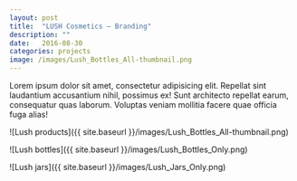 ```yaml
---
layout: post
title:  "LUSH Cosmetics – Branding"
description: ""
date:   2016-08-30
categories: projects
image: /images/Lush_Bottles_All-thumbnail.png
---
```


Lorem ipsum dolor sit amet, consectetur adipisicing elit. Repellat sint laudantium accusantium nihil, possimus ex! Sunt architecto repellat earum, consequatur quas laborum. Voluptas veniam mollitia facere quae officia fuga alias!

![Lush products]({{ site.baseurl }}/images/Lush_Bottles_All-thumbnail.png)

![Lush bottles]({{ site.baseurl }}/images/Lush_Bottles_Only.png)

![Lush jars]({{ site.baseurl }}/images/Lush_Jars_Only.png)
